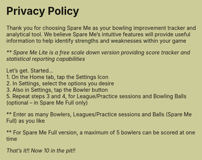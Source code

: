 <html style="background-color:#CCCC99;">
<body style="
      background-image: url('Logo.png');
      background-repeat: no-repeat;
      background-attachment: fixed;
      background-postion: right bottom;
      background-size: 200px 280px;
      mix-blend-mode: multiply;">

<h1>Privacy Policy</h1>

<p>Thank you for choosing Spare Me as your bowling improvement tracker and analytical tool. We believe Spare Me’s intuitive features 
will provide useful information to help identify strengths and weaknesses within your game</p>

<p><i>** Spare Me Lite is a free scale down version providing score tracker and statistical reporting capabilities</i></p>

<p>Let’s get. Started…<br>
1.	On the Home tab, tap the Settings Icon<br>
2.	In Settings, select the options you desire<br>
3.	Also in Settings, tap the Bowler button<br
4.	Type in a bowler name (required), then tap the Add button<br>
5.	Repeat steps 3 and 4, for League/Practice sessions and Bowling Balls (optional – in Spare Me Full only)</p>

<p>** Enter as many Bowlers, Leagues/Practice sessions and Balls (Spare Me Full) as you like</p>
<p>** For Spare Me Full version, a maximum of 5 bowlers can be scored at one time</p>

<p><em>That’s it!! Now 10 in the pit!!<em></p>
 
</body>
</html>
